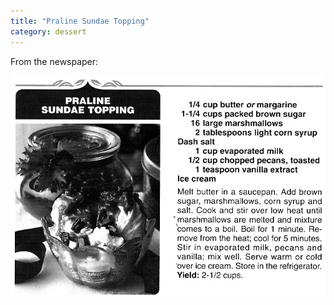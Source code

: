 ```yaml
---
title: "Praline Sundae Topping"
category: dessert
---
```


From the newspaper:

![](/images/recipe-praline-sundae-topping.jpg)

